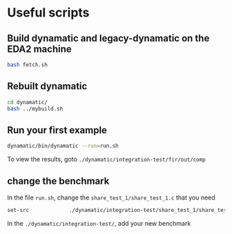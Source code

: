 # Useful scripts

## Build dynamatic and legacy-dynamatic on the EDA2 machine

```sh
bash fetch.sh
```

## Rebuilt dynamatic

```sh
cd dynamatic/
bash ../mybuild.sh
``` 

## Run your first example 

```sh
dynamatic/bin/dynamatic --run=run.sh
```

To view the results, goto `./dynamatic/integration-test/fir/out/comp`

## change the benchmark

In the file `run.sh`, change the `share_test_1/share_test_1.c` that you need

```sh 
set-src             ./dynamatic/integration-test/share_test_1/share_test_1.c
```

In the `./dynamatic/integration-test/`, add your new benchmark
